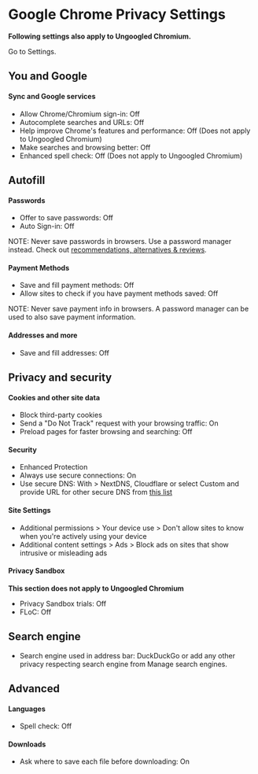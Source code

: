 # Google Chrome Privacy Settings

**Following settings also apply to Ungoogled Chromium.**

Go to Settings.



## You and Google

#### Sync and Google services
- Allow Chrome/Chromium sign-in: Off
- Autocomplete searches and URLs: Off
- Help improve Chrome's features and performance: Off (Does not apply to Ungoogled Chromium)
- Make searches and browsing better: Off
- Enhanced spell check: Off (Does not apply to Ungoogled Chromium)



## Autofill

#### Passwords
- Offer to save passwords: Off
- Auto Sign-in: Off

NOTE: Never save passwords in browsers. Use a password manager instead. Check out [recommendations, alternatives & reviews](https://github.com/the-weird-aquarian/privacy-settings#recommendations-alternatives--reviews).

#### Payment Methods
- Save and fill payment methods: Off
- Allow sites to check if you have payment methods saved: Off

NOTE: Never save payment info in browsers. A password manager can be used to also save payment information.

#### Addresses and more
- Save and fill addresses: Off



## Privacy and security

#### Cookies and other site data
- Block third-party cookies
- Send a "Do Not Track" request with your browsing traffic: On
- Preload pages for faster browsing and searching: Off

#### Security
- Enhanced Protection
- Always use secure connections: On
- Use secure DNS: With > NextDNS, Cloudflare or select Custom and provide URL for other secure DNS from [this list](https://privacyguides.org/providers/dns/)

#### Site Settings
- Additional permissions > Your device use > Don't allow sites to know when you're actively using your device
- Additional content settings > Ads > Block ads on sites that show intrusive or misleading ads

#### Privacy Sandbox
**This section does not apply to Ungoogled Chromium**
- Privacy Sandbox trials: Off
- FLoC: Off



## Search engine
- Search engine used in address bar: DuckDuckGo or add any other privacy respecting search engine from Manage search engines.



## Advanced

#### Languages
- Spell check: Off

#### Downloads
- Ask where to save each file before downloading: On